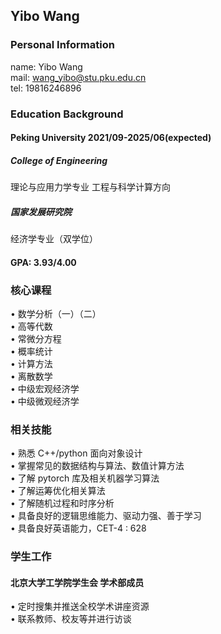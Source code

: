 ## Yibo Wang

### Personal Information
name: Yibo Wang\
mail: wang_yibo@stu.pku.edu.cn\
tel: 19816246896

### Education Background
#### Peking University 2021/09-2025/06(expected)
##### College of Engineering
理论与应用力学专业  工程与科学计算方向
##### 国家发展研究院
经济学专业（双学位）
#### GPA: 3.93/4.00

### 核心课程 
• 数学分析（一）（二）\
• 高等代数\
• 常微分方程\
• 概率统计\
• 计算方法\
• 离散数学\
• 中级宏观经济学\
• 中级微观经济学

### 相关技能
• 熟悉 C++/python 面向对象设计\
• 掌握常见的数据结构与算法、数值计算方法\
• 了解 pytorch 库及相关机器学习算法\
• 了解运筹优化相关算法\
• 了解随机过程和时序分析\
• 具备良好的逻辑思维能力、驱动力强、善于学习\
• 具备良好英语能力，CET-4 : 628

### 学生工作
#### 北京大学工学院学生会 学术部成员
• 定时搜集并推送全校学术讲座资源\
• 联系教师、校友等并进行访谈
